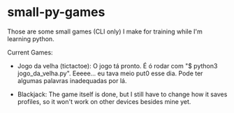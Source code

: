 # small-py-games
Those are some small games (CLI only)  I make for training while I'm learning python.


Current Games:

- Jogo da velha (tictactoe): O jogo tá pronto. É ó rodar com "$ python3 jogo_da_velha.py". Eeeee... eu tava meio put0 esse dia. Pode ter algumas palavras inadequadas por lá.

- Blackjack: The game itself is done, but I still have to change how it saves profiles, so it won't work on other devices besides mine yet.

